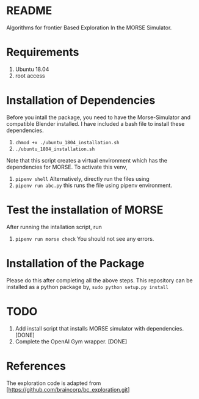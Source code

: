 # README
Algorithms for frontier Based Exploration In the MORSE Simulator.

# Requirements

1. Ubuntu 18.04
2. root access

# Installation of Dependencies

Before you intall the package, you need to have the Morse-Simulator and compatible Blender installed.
I have included a bash file to install these dependencies.
1. ```chmod +x ./ubuntu_1804_installation.sh```
2. ```./ubuntu_1804_installation.sh```

Note that this script creates a virtual environment which has the dependencies for MORSE. To activate this venv,
1. ```pipenv shell```
Alternatively, directly run the files using
1. ```pipenv run abc.py```
this runs the file using pipenv environment.

# Test the installation of MORSE
After running the intallation script, run
1. ```pipenv run morse check```
You should not see any errors.

# Installation of the Package
Please do this after completing all the above steps.
This repository can be installed as a python package by,
```sudo python setup.py install```

# TODO
1. Add install script that installs MORSE simulator with dependencies. [DONE]
2. Complete the OpenAI Gym wrapper. [DONE]
# References

The exploration code is adapted from [https://github.com/braincorp/bc_exploration.git]
